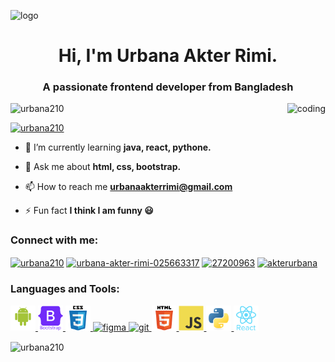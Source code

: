 ![logo](https://github.com/urbana210/urbana210/blob/main/banner.png)


<h1 align="center">Hi, I'm Urbana Akter Rimi.</h1>
<h3 align="center">A passionate frontend developer from Bangladesh</h3>
<img align="right" alt="coding" src="https://th.bing.com/th/id/OIP.qdAW1TjCN57h1lbuuzvchgHaFj?rs=1&pid=ImgDetMain">
<p align="left"> <img src="https://komarev.com/ghpvc/?username=urbana210&label=Profile%20views&color=0e75b6&style=flat" alt="urbana210" /> </p>

<p align="left"> <a href="https://twitter.com/urbana210" target="blank"><img src="https://img.shields.io/twitter/follow/urbana210?logo=twitter&style=for-the-badge" alt="urbana210" /></a> </p>

- 🌱 I’m currently learning **java, react, pythone.**

- 💬 Ask me about **html, css, bootstrap.**

- 📫 How to reach me **urbanaakterrimi@gmail.com**

- ⚡ Fun fact **I think I am funny 😃**

<h3 align="left">Connect with me:</h3>
<p align="left">
<a href="https://twitter.com/urbana210" target="blank"><img align="center" src="https://raw.githubusercontent.com/rahuldkjain/github-profile-readme-generator/master/src/images/icons/Social/twitter.svg" alt="urbana210" height="30" width="40" /></a>
<a href="https://linkedin.com/in/urbana-akter-rimi-025663317" target="blank"><img align="center" src="https://raw.githubusercontent.com/rahuldkjain/github-profile-readme-generator/master/src/images/icons/Social/linked-in-alt.svg" alt="urbana-akter-rimi-025663317" height="30" width="40" /></a>
<a href="https://stackoverflow.com/users/27200963" target="blank"><img align="center" src="https://raw.githubusercontent.com/rahuldkjain/github-profile-readme-generator/master/src/images/icons/Social/stack-overflow.svg" alt="27200963" height="30" width="40" /></a>
<a href="https://instagram.com/akterurbana" target="blank"><img align="center" src="https://raw.githubusercontent.com/rahuldkjain/github-profile-readme-generator/master/src/images/icons/Social/instagram.svg" alt="akterurbana" height="30" width="40" /></a>
</p>

<h3 align="left">Languages and Tools:</h3>
<p align="left"> <a href="https://developer.android.com" target="_blank" rel="noreferrer"> <img src="https://raw.githubusercontent.com/devicons/devicon/master/icons/android/android-original-wordmark.svg" alt="android" width="40" height="40"/> </a> <a href="https://getbootstrap.com" target="_blank" rel="noreferrer"> <img src="https://raw.githubusercontent.com/devicons/devicon/master/icons/bootstrap/bootstrap-plain-wordmark.svg" alt="bootstrap" width="40" height="40"/> </a> <a href="https://www.w3schools.com/css/" target="_blank" rel="noreferrer"> <img src="https://raw.githubusercontent.com/devicons/devicon/master/icons/css3/css3-original-wordmark.svg" alt="css3" width="40" height="40"/> </a> <a href="https://www.figma.com/" target="_blank" rel="noreferrer"> <img src="https://www.vectorlogo.zone/logos/figma/figma-icon.svg" alt="figma" width="40" height="40"/> </a> <a href="https://git-scm.com/" target="_blank" rel="noreferrer"> <img src="https://www.vectorlogo.zone/logos/git-scm/git-scm-icon.svg" alt="git" width="40" height="40"/> </a> <a href="https://www.w3.org/html/" target="_blank" rel="noreferrer"> <img src="https://raw.githubusercontent.com/devicons/devicon/master/icons/html5/html5-original-wordmark.svg" alt="html5" width="40" height="40"/> </a> <a href="https://developer.mozilla.org/en-US/docs/Web/JavaScript" target="_blank" rel="noreferrer"> <img src="https://raw.githubusercontent.com/devicons/devicon/master/icons/javascript/javascript-original.svg" alt="javascript" width="40" height="40"/> </a> <a href="https://www.python.org" target="_blank" rel="noreferrer"> <img src="https://raw.githubusercontent.com/devicons/devicon/master/icons/python/python-original.svg" alt="python" width="40" height="40"/> </a> <a href="https://reactjs.org/" target="_blank" rel="noreferrer"> <img src="https://raw.githubusercontent.com/devicons/devicon/master/icons/react/react-original-wordmark.svg" alt="react" width="40" height="40"/> </a> </p>

<p><img align="center" src="https://github-readme-stats.vercel.app/api/top-langs?username=urbana210&show_icons=true&locale=en&layout=compact" alt="urbana210" /></p>
